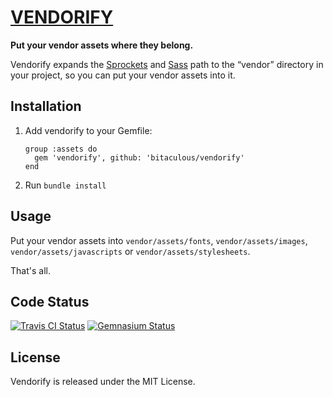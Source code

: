 [VENDORIFY](http://bitaculous.github.io/vendorify "Vendorify")
==============================================================

**Put your vendor assets where they belong.**

Vendorify expands the [Sprockets](https://github.com/sstephenson/sprockets "Sprockets: Rack-based asset packaging") and
[Sass](http://sass-lang.com "Sass: Syntactically Awesome Style Sheets") path to the “vendor” directory in your project,
so you can put your vendor assets into it.

Installation
------------

1.  Add vendorify to your Gemfile:

    ```
    group :assets do
      gem 'vendorify', github: 'bitaculous/vendorify'
    end
    ```

2.  Run `bundle install`

Usage
-----

Put your vendor assets into `vendor/assets/fonts`, `vendor/assets/images`, `vendor/assets/javascripts` or
`vendor/assets/stylesheets`.

That's all.

Code Status
-----------

[<img src="https://travis-ci.org/bitaculous/vendorify.svg" title="Travis CI Status" alt="Travis CI Status" />](http://travis-ci.org/bitaculous/vendorify)
[<img src="https://gemnasium.com/bitaculous/vendorify.svg" title="Gemnasium Status" alt="Gemnasium Status" />](https://gemnasium.com/bitaculous/vendorify)

License
-------

Vendorify is released under the MIT License.